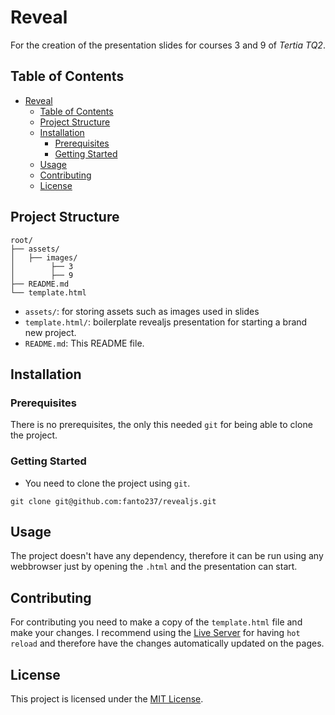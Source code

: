 # Reveal

For the creation of the presentation slides for courses 3 and 9 of _Tertia TQ2_.

## Table of Contents

- [Reveal](#reveal)
  - [Table of Contents](#table-of-contents)
  - [Project Structure](#project-structure)
  - [Installation](#installation)
    - [Prerequisites](#prerequisites)
    - [Getting Started](#getting-started)
  - [Usage](#usage)
  - [Contributing](#contributing)
  - [License](#license)

## Project Structure

```
root/
├── assets/
│   ├── images/
│        ├── 3
│        ├── 9
├── README.md
└── template.html
```

- `assets/`: for storing assets such as images used in slides
- `template.html/`: boilerplate revealjs presentation for starting a brand new project.
- `README.md`: This README file.

## Installation

### Prerequisites

There is no prerequisites, the only this needed `git` for being able to clone the project.

### Getting Started

- You need to clone the project using `git`.

```
git clone git@github.com:fanto237/revealjs.git
```

## Usage

The project doesn't have any dependency, therefore it can be run using any webbrowser just by opening the `.html` and the presentation can start.

## Contributing

For contributing you need to make a copy of the `template.html` file and make your changes. I recommend using the [Live Server](https://marketplace.visualstudio.com/items?itemName=ritwickdey.LiveServer) for having `hot reload` and therefore have the changes automatically updated on the pages.

## License

This project is licensed under the [MIT License](LICENSE).

